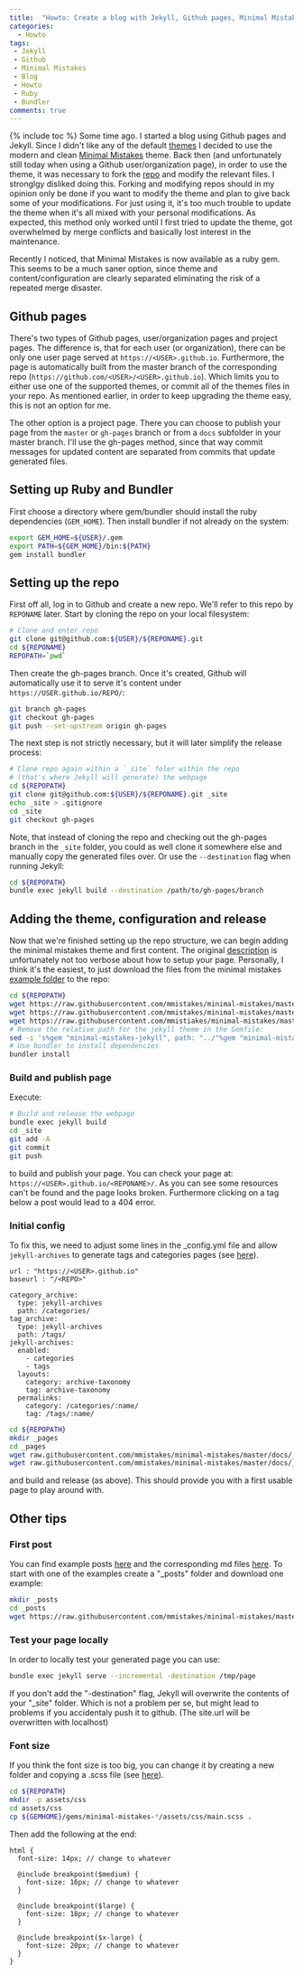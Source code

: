```yaml
---
title:  "Howto: Create a blog with Jekyll, Github pages, Minimal Mistakes gems"
categories:
  - Howto
tags:
 - Jekyll
 - Github
 - Minimal Mistakes
 - Blog
 - Howto
 - Ruby
 - Bundler
comments: true
---
```

{% include toc %}
Some time ago. I started a blog using Github pages and Jekyll.
Since I didn't like any of the default [themes](https://pages.github.com/themes/) I decided to use the modern and clean [Minimal Mistakes](https://mmistakes.github.io/minimal-mistakes/) theme.
Back then (and unfortunately still today when using a Github user/organization page), in order to use the theme, it was necessary to fork the [repo](https://github.com/mmistakes/minimal-mistakes) and modify the relevant files.
I stronglgy disliked doing this.
Forking and modifying repos should in my opinion only be done if you want to modify the theme and plan to give back some of your modifications.
For just using it, it's too much trouble to update the theme when it's all mixed with your personal modifications.
As expected, this method only worked until I first tried to update the theme, got overwhelmed by merge conflicts and basically lost interest in the maintenance.

Recently I noticed, that Minimal Mistakes is now available as a ruby gem.
This seems to be a much saner option, since theme and content/configuration are clearly separated eliminating the risk of a repeated merge disaster.

## Github pages

There's two types of Github pages, user/organization pages and project pages.
The difference is, that for each user (or organization), there can be only one
user page served at `https://<USER>.github.io`. Furthermore, the page is automatically
built from the master branch of the corresponding repo (`https://github.com/<USER>/<USER>.github.io`).
Which limits you to either use one of the supported themes, or commit all of the themes files in
your repo.
As mentioned earlier, in order to keep upgrading the theme easy, this is not an option for me.

The other option is a project page. There you can choose to publish your page from the `master`
or `gh-pages` branch or from a `docs` subfolder in your master branch. I'll use the gh-pages
method, since that way commit messages for updated content are separated from commits that update
generated files.

## Setting up Ruby and Bundler
First choose a directory where gem/bundler should install the ruby dependencies (`GEM_HOME`).
Then install bundler if not already on the system:

```bash
export GEM_HOME=${USER}/.gem
export PATH=${GEM_HOME}/bin:${PATH}
gem install bundler

```

## Setting up the repo
First off all, log in to Github and create a new repo. We'll refer to this repo
by `REPONAME` later. Start by cloning the repo on your local filesystem: 

```bash
# Clone and enter repo
git clone git@github.com:${USER}/${REPONAME}.git
cd ${REPONAME}
REPOPATH=`pwd`
```
Then create the gh-pages branch. Once it's created, Github will automatically
use it to serve it's content under `https://USER.github.io/REPO/`:

```bash
git branch gh-pages
git checkout gh-pages
git push --set-upstream origin gh-pages
```
The next step is not strictly necessary, but it will later simplify the release
process:
```bash
# Clone repo again within a `_site` foler within the repo
# (that's where Jekyll will generate) the webpage
cd ${REPOPATH}
git clone git@github.com:${USER}/${REPONAME}.git _site
echo _site > .gitignore
cd _site
git checkout gh-pages
```
Note, that instead of cloning the repo and checking out the gh-pages branch in
the `_site` folder, you could as well clone it somewhere else and manually copy the
generated files over. Or use the `--destination` flag when running Jekyll:
```bash
cd ${REPOPATH}
bundle exec jekyll build --destination /path/to/gh-pages/branch
```
## Adding the theme, configuration and release
Now that we're finished setting up the repo structure, we can begin adding the
minimal mistakes theme and first content. The original [description](https://mmistakes.github.io/minimal-mistakes/docs/quick-start-guide/) is unfortunately not too verbose about how to setup your page.
Personally, I think it's the easiest, to just download the files from the minimal mistakes
[example folder](https://github.com/mmistakes/minimal-mistakes/tree/master/test)
to the repo:

```bash
cd ${REPOPATH}
wget https://raw.githubusercontent.com/mmistakes/minimal-mistakes/master/test/_config.yml
wget https://raw.githubusercontent.com/mmistakes/minimal-mistakes/master/test/Gemfile
wget https://raw.githubusercontent.com/mmistiakes/minimal-mistakes/master/test/index.html
# Remove the relative path for the jekyll theme in the Gemfile:
sed -i 's%gem "minimal-mistakes-jekyll", path: "../"%gem "minimal-mistakes-jekyll"%g' Gemfile
# Use bundler to install dependencies
bundler install
```
### Build and publish page
Execute:
```bash
# Build and release the webpage
bundle exec jekyll build
cd _site
git add -A
git commit
git push
```
to build and publish your page. You can check your page at: `https://<USER>.github.io/<REPONAME>/`.
As you can see some resources can't be found and the page looks broken.
Furthermore clicking on a tag below a post would lead to a 404 error.
### Initial config
To fix this, we need to adjust some lines in the _config.yml file  and allow `jekyll-archives`
to generate tags and categories pages (see [here](mmistakes.github.io/minimal-mistakes/docs/configuration/#archive-settings)).
```
url : "https://<USER>.github.io"
baseurl : "/<REPO>"

category_archive:
  type: jekyll-archives
  path: /categories/
tag_archive:
  type: jekyll-archives
  path: /tags/
jekyll-archives:
  enabled:
    - categories
    - tags
  layouts:
    category: archive-taxonomy
    tag: archive-taxonomy
  permalinks:
    category: /categories/:name/
    tag: /tags/:name/
```
```bash
cd ${REPOPATH}
mkdir _pages
cd _pages
wget raw.githubusercontent.com/mmistakes/minimal-mistakes/master/docs/_pages/tag-archive.html
wget raw.githubusercontent.com/mmistakes/minimal-mistakes/master/docs/_pages/category-archive.html
```
and build and release (as above). This should provide you with a first usable page to play around with.

## Other tips

### First post
You can find example posts 
[here](https://mmistakes.github.io/minimal-mistakes/year-archive/) and the corresponding
md files [here](https://github.com/mmistakes/minimal-mistakes/tree/master/test/_posts).
To start with one of the examples create a "_posts" folder and download one example:

```bash
mkdir _posts
cd _posts
wget https://raw.githubusercontent.com/mmistakes/minimal-mistakes/master/test/_posts/2016-02-24-welcome-to-jekyll.md
```
### Test your page locally
In order to locally test your generated page you can use:
```bash
bundle exec jekyll serve --incremental -destination /tmp/page
```
If you don't add the "-destination" flag, Jekyll will overwrite the contents
of your "_site" folder. Which is not a problem per se, but might lead to problems
if you accidentaly push it to github. (The site.url will be overwritten with localhost)

### Font size
If you think the font size is too big, you can change it by creating a new folder and copying
a .scss file (see [here](github.com/mmistakes/minimal-mistakes/issues/1219)).
```bash
cd ${REPOPATH}
mkdir -p assets/css
cd assets/css
cp ${GEMHOME}/gems/minimal-mistakes-*/assets/css/main.scss .
```
Then add the following at the end:
```
html {
  font-size: 14px; // change to whatever

  @include breakpoint($medium) {
    font-size: 16px; // change to whatever
  }

  @include breakpoint($large) {
    font-size: 18px; // change to whatever
  }

  @include breakpoint($x-large) {
    font-size: 20px; // change to whatever
  }
}
```
